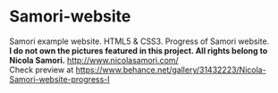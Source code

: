 # Samori-website
Samori example website. HTML5 &amp; CSS3.
Progress of Samori website.
<br>
<strong>I do not own the pictures featured in this project. All rights belong to Nicola Samori.</strong> http://www.nicolasamori.com/
<br>Check preview at https://www.behance.net/gallery/31432223/Nicola-Samori-website-progress-I
